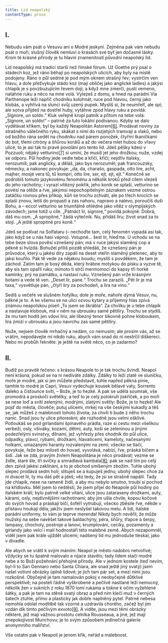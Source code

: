 ```yaml
---
title: Lid neapolský
contentType: prose
---
```


## I.

Nebudu vám psát o Vesuvu ani o Modré jeskyni. Zejména pak vám nebudu psát o moři; slušný člověk nemluví o krásách své byť jen dočasné lásky. Krom té krásné přírody je tu hlavní znamenitostí původní neapolský lid.

Lid neapolský má tradici starší než římské fórum. Už Goethe prý psal o stádech koz, jež ráno běhají po neapolských ulicích, aby byly na místě podojeny. Ráno o půl sedmé je pod mým oknem strašný řev; vystrčím ven hlavu, a dole přežvykuje stádo koz (mají obličej jako anglické ladies) a jakýsi chlapík je s povzbuzujícím řevem dojí; a když mne zmerčí, pustí vemeno, natáhne ruku a něco na mne volá. Vylezeš z domu, a hned na parádní Via Parthenope leží napříč chodníku kolohnát, ruce pod hlavou, černý jako klobás, a vyhřívá na slunci svůj uzený pupek. Myslíš si, že neumřelť, ale spí; ale sotva přijdeš na dostřel huby, vytáhne zpod hlavy ruku a povídá: „Signore, un soldo.“ Kluk veřejně kropí patník a přitom na tebe volá: „Signore, un soldo!“ – patrně za tuto lokální podívanou. Kdyby se dalo vydělávat křikem, byl by každý Neapolitán Astorem[\[6\]](./resources/undefined). Prodávat noviny za strašného válečného ryku, skákat s nimi do rozjetých tramvají a vlaků, nebo od božího rána sedět na chodníku nad párem ponožek, čtyřmi tkaničkami do bot, třemi citróny a šňůrou korálů a až do večera mlet hubou do vřavy ulice, to je asi tak to pravé povolání pro tento lid. Jdeš pěšky kdesi v Pozzuoli; nějaký vetturino[\[7\]](./resources/undefined) si umíní, že musíš jet jeho drožkou; nuže, vzdej se odporu. Půl hodiny jede vedle tebe a křičí, křičí; nejdřív italsky, nerozumíš; pak anglicky, a děláš, jako bys nerozuměl; pak francouzsky, německy, a nakonec povykuje: „da, da, charašo, gaspada, otto lire, acht, majher, mosjé vera tů, tů kompri, otto lire, ser, ejt, ejt, ejt.“ Konečně se podrobíš tomuto jazykovému fenoménu a několik kroků před cílem vlezeš do jeho rachotiny; i vyrazí vítězný pokřik, jeho koník se splaší, vetturino se pověsí na otěže a řve, jakýmsi nepochopitelným zázrakem vezme ostrou zatáčku rovnou přes příkop, kůň se trochu zchvátí, ale po třech krocích se splaší znovu, letíš do propasti a zas nahoru, napravo a nalevo, poroučíš duši Bohu, a – ecco! vetturino se triumfálně ohlédne jako vítěz v olympijských závodech; jsme totiž u cíle. „Patnáct lir, signore,“ povídá pokojně. Dobrá, dáš mu osm. „A spropitné,“ žádá výtečník. Nu, přidáš liru; život snad za to stojí. „A ještě spropitné pro koně.“

Jdeš se podívat na Solfataru (– nechoďte tam, celý fenomén vypadá asi tak, jako když se u nás hasí vápno). Vstupné… šest lir, hleďme. U vchodu se na tebe beze slova pověsí vznešený pán; má v ruce jakýsi slaměný cop a pěkně si hvízdá. Bohužel příliš pozdě shledáš, že vznešený pán je průvodce, který u jakési díry zapálí na deset vteřin slaměný pletenec, aby to jaksi kouřilo. Pak tě vede za nějakou boudu; myslíš s povděkem, že tam je záchod. Zatím tam je bosý děda, který hrábne motykou do písku a vyzve tě, aby sis tam opařil ruku; mimoto ti strčí mermomocí do kapsy tři horké kamínky, prý na památku, a nastaví ruku. Vznešený pán vrže krásnými botami a vede tě ven. „Deset lir, pane.“ Trochu se zarazíš. „Pět lir je má taxa,“ vysvětluje pán, „čtyři liry za pochodeň, a lira na víno.“

Sedíš u večeře ve slušném hotýlku; dole je moře, nahoře dýmá Vesuv, nu, pěkné je to. A ke všemu se na ulici ozvou kytary a příjemný hlas zpívá známou neapolskou píseň „To jsem se škrábla“. Za chvilku je u tebe chlapík a nastavuje klobouk, má v něm na ubrousku samé pětiliry. Trochu se stydíš. že mu tam hodíš jen vdoví liru; ale líbezný tenor šikovně pohne kloboukem, lira zmizí v ubrousku a jsou navrchu zas samé pětiliry.

Nuže, nejsem člověk mrhačný a nedám, co nemusím; ale prosím vás, až se vrátím, nepodávejte mi nikdo ruku, abych vám snad do ní nestrčil diškereci. Nebo mi probůh řekněte: je ještě na světě něco, co je zadarmo?

## II.

Budiž po pravdě řečeno: s krásou Neapole to je tak trochu švindl. Neapol není krásná, pokud se na ni nedíváte zdálky. Zdálky to leží zlatě ve sluníčku, moře je modré, jak si jen můžete představit, tuhle napřed pěkná pinie, tamhle to modré je Capri, Vesuv vydechuje kousek bělavé vaty, Sorrento daleko a čisťounce svítí, – Bože, je to hezké. A pak se udělá soumrak, vše promodrá a proskočí světélky, a teď to je celý polokruh jiskřiček, a po moři se nese loď a svítí zelenými, modrými, zlatými světly: Bože, je to hezké! Ale pojď do města, člověče; putuj ulicemi, mrkej na vše českými kukadly a těš se, jak můžeš z malebnosti tohoto života; za chvíli ti bude z něho trochu nanic. Snad jsou ty ulice pitoreskní; ale rozhodně jsou velmi ošklivé. Potloukáš se pod girlandami špinavého prádla, raze si cestu mezi všelikou verbeží, osly, všiváky, kozami, dětmi, auty, koši se zeleninou a jinými podezřelými svinstvy, dílnami, jež vyhřezly přes chodník do půl ulice, odpadky, plavci, rybami, drožkami, hlavaticemi, kameloty, načesanými holkami, umazanými haranty rozvalenými na zemi; všecko se tlačí, povykuje, řeže bez milosti do hovad, vyvolává, nabízí, řve, práská bičem a šidí. Jak se zdá, pravým živlem Neapolitána je něco prodávat; vezme se židle, staré šle, tři svíčky a smradlavá kambala[\[8\]](./resources/undefined); pak se nad tím po celý den zpívá jakési zaklínání, a to je obchod smíšeným zbožím. Tuhle ubohý slepec prodává sedm holí; slituješ se a kupuješ jednu; ubohý slepec chce za ni dvacet lir, ty mu dáš pět a jdeš; věz tedy, že jsi se strašně napálil. Tady jde chlapík, nese na rameně židli, a aby mu nebylo smutno, troubí si pochod na křídlovku. Měl jsem to neštěstí, že jsem přijel do Neapole půl hodiny po italském králi; bylo patrně velké vítání, ulice jsou zataraseny drožkami, auty, kárami, osly, nejdivnějšími rachotinami; aby jim ušla chvíle, kopou kočové do svých hovad a práskají biči, šoféři vytrubují, všecko zběsile řve, někde v přístavu houkají děla; jakživ jsem neslyšel takovou melu. A lidi, italské parádní uniformy, to vám je teprve merenda! Nikdy bych nevěřil, že může mužský na sebe navěšet takové baldachýny, péra, šňůry, třapce a šerpy, lampasy, chocholy, postroje a lanoví, krumplování, cecíky, pozamenty a girlandy jako velcí i malí hodnostáři této malebné země. Abych nezapomněl, viděl jsem pak krále ujíždět ulicemi; nadšený lid mu jednoduše tleskal, jako v divadle.

Ale abych se vrátil k svým mániím: Neapol je město nadobro netvořivé; vždycky se tu špatně malovalo a nijace stavělo; tady lidem stačí modré nebe a to Boží požehnání přehojné přírody. Ale v jednom kostele (teď nevím, byl-li to San Gennaro nebo Santa Chiara, ale snad ještě jiný svatý) jsem našel votivní obrázky úplně lidové; je jich tam pár set, a mezi nimi jsou rozkošné. Obyčejně je tam namalován pokoj v neobyčejně důtklivé perspektivě; na posteli řádně vyškrobené a pečlivě nastlané leží nemocný, několik žen v sukních z roku 1870 lomí rukama a tiskne k očím vyžehlené šátky, a pak je tam na stěně svatý obraz a před ním klečí muž v černých šatech ztuhle, přímo a plasticky jak dobře naplněný pytel. Patrně nebesa nemohla odolat modlitbě tak vzorné a uzdravila chorého, začež byl jim vzdán dík tímto pečlivým exvoto[\[9\]](./resources/undefined). A vidíte, jsou mezi těmi obrázky některé, jež mají vážnou prostotu celníka Rousseaua, a jiné, jež mají znepokojivost Munchovu; je to svým způsobem jedinečná galerie anonymního malířství.

Vše ostatní pak v Neapoli je jenom křik, neřád a malebnost.
